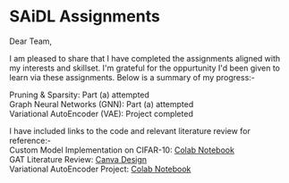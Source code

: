 # SAiDL Assignments
Dear Team, 

I am pleased to share that I have completed the assignments aligned with my interests and skillset. I'm grateful for the oppurtunity I'd been given to learn via these assignments. Below is a summary of my progress:-<br />

Pruning & Sparsity: Part (a) attempted<br />
Graph Neural Networks (GNN): Part (a) attempted<br />
Variational AutoEncoder (VAE): Project completed<br />

I have included links to the code and relevant literature review for reference:-<br />
Custom Model Implementation on CIFAR-10: [Colab Notebook](https://drive.google.com/file/u/1/d/1AHQeGfyeZUsBXNPaFhUXSZM-Dw3XGjS-/view?usp=sharing)<br />
GAT Literature Review: [Canva Design](https://www.canva.com/design/DAGV53KpQVI/l7wDLCjLg4uXQcWsYAKQ2Q/view?utm_content=DAGV53KpQVI&utm_campaign=designshare&utm_medium=link&utm_source=editor)<br />
Variational AutoEncoder Project: [Colab Notebook](https://colab.research.google.com/drive/16jhNWj1-w3VgRMeEhjckDRBI1gnJiBZD?usp=sharing)<br />
